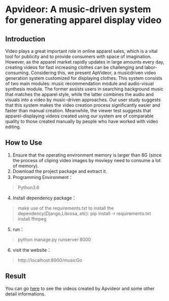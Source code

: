 Apvideor: A music-driven system for generating apparel display video
====

Introduction
----
Video plays a great important role in online apparel sales, which is a vital tool for publicity and to provide consumers with space of imagination. However, as the apparel market rapidly updates in large amounts every day, creating videos for fast increasing clothes can be challenging and labor-consuming. Considering this, we present ApVideor, a musicdriven video generation system customized for displaying clothes. This system consists of two main modules: music recommendation module and audio-visual synthesis module. The former assists users in searching background music that matches the apparel style, while the latter combines the audio and visuals into a video by music-driven approaches. Our user study suggests that this system makes the video creation process significantly easier and faster than manual creation. Meanwhile, the viewer test suggests that apparel-displaying videos created using our system are of comparable quality to those created manually by people who have worked with video editing.

How to Use
----
1. Ensure that the operating environment memory is larger than 8G (since the process of cliping video images by moviepy need to consume a lot of memory).
2. Download the project package and extract it.
3. Programming Environment：
>Python3.6
4. Install dependency package：<br>
>make use of the requirements.txt to install the dependency(Django,Librosa,.etc): pip install -r requirements.txt<br>
>install ffmpeg<br>
5. run：
>python manage.py runserver 8000
6. visit the website：
>http://localhost:8000/musicGo

Result
----
You can go [here](https://deryy.github.io/Apvideor_demo/page.html) to see the videos created by Apvideor and some other detail informations.

